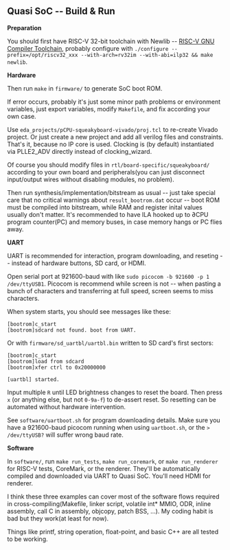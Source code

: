 ## Quasi SoC -- Build & Run

**Preparation**

You should first have RISC-V 32-bit toolchain with Newlib -- [RISC-V GNU Compiler Toolchain](https://github.com/riscv-collab/riscv-gnu-toolchain), probably configure with `./configure --prefix=/opt/riscv32_xxx --with-arch=rv32im --with-abi=ilp32 && make newlib`. 

**Hardware**

Then run `make` in `firmware/` to generate SoC boot ROM. 

If error occurs, probably it's just some minor path problems or environment variables, just export variables, modify `Makefile`, and fix according your own case. 

Use `eda_projects/pCPU-squeakyboard-vivado/proj.tcl` to re-create Vivado project. Or just create a new project and add all verilog files and constraints. That's it, because no IP core is used. Clocking is (by default) instantiated via PLLE2_ADV directly instead of clocking_wizard. 

Of course you should modify files in `rtl/board-specific/squeakyboard/` according to your own board and peripherals(you can just disconnect input/output wires without disabling modules, no problem). 

Then run synthesis/implementation/bitstream as usual -- just take special care that no critical warnings about `result_bootrom.dat` occur -- boot ROM must be compiled into bitstream, while RAM and register inital values usually don't matter. It's recommended to have ILA hooked up to ∂CPU program counter(PC) and memory buses, in case memory hangs or PC flies away. 

**UART**

UART is recommended for interaction, program downloading, and reseting -- instead of hardware buttons, SD card, or HDMI. 

Open serial port at 921600-baud with like `sudo picocom -b 921600 -p 1 /dev/ttyUSB1`. Picocom is recommend while screen is not -- when pasting a bunch of characters and transferring at full speed, screen seems to miss characters. 

When system starts, you should see messages like these: 

```
[bootrom]c_start
[bootrom]sdcard not found. boot from UART.
```

Or with `firmware/sd_uartbl/uartbl.bin` written to SD card's first sectors:

```
[bootrom]c_start
[bootrom]load from sdcard
[bootrom]xfer ctrl to 0x20000000

[uartbl] started. 
```

Input multiple `R` until LED brightness changes to reset the board. Then press `x` (or anything else, but not `0-9a-f`) to de-assert reset. So resetting can be automated without hardware intervention. 

See `software/uartboot.sh` for program downloading details. Make sure you have a 921600-baud picocom running when using `uartboot.sh`, or the `> /dev/ttyUSB?` will suffer wrong baud rate. 

**Software**

In `software/`, run `make run_tests`, `make run_coremark`, or `make run_renderer` for RISC-V tests, CoreMark, or the renderer. They'll be automatically compiled and downloaded via UART to Quasi SoC. You'll need HDMI for renderer. 

I think these three examples can cover most of the software flows required in cross-compiling(Makefile, linker script, volatile int* MMIO, ODR, inline assembly, call C in assembly, objcopy, patch BSS, ...). My coding habit is bad but they work(at least for now). 

Things like printf, string operation, float-point, and basic C++ are all tested to be working. 